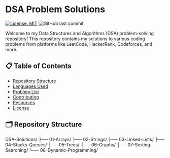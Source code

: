 # DSA Problem Solutions

[![License: MIT](https://img.shields.io/badge/License-MIT-yellow.svg)](https://opensource.org/licenses/MIT)
![GitHub last commit](https://img.shields.io/github/last-commit/yourusername/your-repo-name)

Welcome to my Data Structures and Algorithms (DSA) problem-solving repository! This repository contains my solutions to various coding problems from platforms like LeetCode, HackerRank, Codeforces, and more.

## 📋 Table of Contents

- [Repository Structure](#-repository-structure)
- [Languages Used](#-languages-used)
- [Problem List](#-problem-list)
- [Contributing](#-contributing)
- [Resources](#-resources)
- [License](#-license)

## 🗂 Repository Structure

DSA-Solutions/
├── 01-Arrays/
├── 02-Strings/
├── 03-Linked-Lists/
├── 04-Stacks-Queues/
├── 05-Trees/
├── 06-Graphs/
├── 07-Sorting-Searching/
└── 08-Dynamic-Programming/
